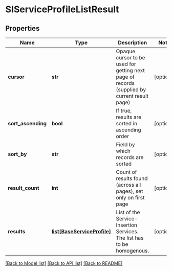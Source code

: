 # SIServiceProfileListResult

## Properties
Name | Type | Description | Notes
------------ | ------------- | ------------- | -------------
**cursor** | **str** | Opaque cursor to be used for getting next page of records (supplied by current result page) | [optional] 
**sort_ascending** | **bool** | If true, results are sorted in ascending order | [optional] 
**sort_by** | **str** | Field by which records are sorted | [optional] 
**result_count** | **int** | Count of results found (across all pages), set only on first page | [optional] 
**results** | [**list[BaseServiceProfile]**](BaseServiceProfile.md) | List of the Service-Insertion Services. The list has to be homogenous. | [optional] 

[[Back to Model list]](../README.md#documentation-for-models) [[Back to API list]](../README.md#documentation-for-api-endpoints) [[Back to README]](../README.md)

